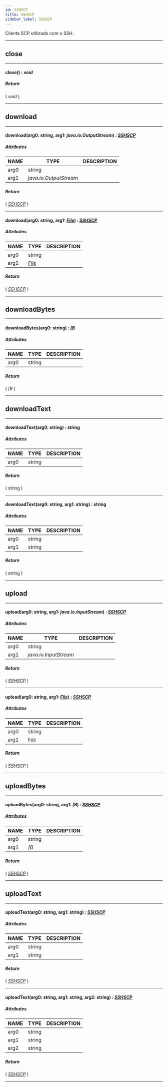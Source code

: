 ```yaml
---
id: SSHSCP
title: SSHSCP
sidebar_label: SSHSCP
---
```


Cliente SCP utilizado com o SSH.

---

## close

---

#### close() : _void_
##### Return

( _void_ )


---

## download

---

#### download(arg0: string, arg1: _java.io.OutputStream_) : _[SSHSCP](../../objects/SSHSCP)_
##### Attributes

| NAME | TYPE | DESCRIPTION |
|---|---|---|
| arg0 | string |   |
| arg1 | _java.io.OutputStream_ |   |

##### Return

( _[SSHSCP](../../objects/SSHSCP)_ )


---

#### download(arg0: string, arg1: _[File](../../objects/File)_) : _[SSHSCP](../../objects/SSHSCP)_
##### Attributes

| NAME | TYPE | DESCRIPTION |
|---|---|---|
| arg0 | string |   |
| arg1 | _[File](../../objects/File)_ |   |

##### Return

( _[SSHSCP](../../objects/SSHSCP)_ )


---

## downloadBytes

---

#### downloadBytes(arg0: string) : _[B_
##### Attributes

| NAME | TYPE | DESCRIPTION |
|---|---|---|
| arg0 | string |   |

##### Return

( _[B_ )


---

## downloadText

---

#### downloadText(arg0: string) : string
##### Attributes

| NAME | TYPE | DESCRIPTION |
|---|---|---|
| arg0 | string |   |

##### Return

( string )


---

#### downloadText(arg0: string, arg1: string) : string
##### Attributes

| NAME | TYPE | DESCRIPTION |
|---|---|---|
| arg0 | string |   |
| arg1 | string |   |

##### Return

( string )


---

## upload

---

#### upload(arg0: string, arg1: _java.io.InputStream_) : _[SSHSCP](../../objects/SSHSCP)_
##### Attributes

| NAME | TYPE | DESCRIPTION |
|---|---|---|
| arg0 | string |   |
| arg1 | _java.io.InputStream_ |   |

##### Return

( _[SSHSCP](../../objects/SSHSCP)_ )


---

#### upload(arg0: string, arg1: _[File](../../objects/File)_) : _[SSHSCP](../../objects/SSHSCP)_
##### Attributes

| NAME | TYPE | DESCRIPTION |
|---|---|---|
| arg0 | string |   |
| arg1 | _[File](../../objects/File)_ |   |

##### Return

( _[SSHSCP](../../objects/SSHSCP)_ )


---

## uploadBytes

---

#### uploadBytes(arg0: string, arg1: _[B_) : _[SSHSCP](../../objects/SSHSCP)_
##### Attributes

| NAME | TYPE | DESCRIPTION |
|---|---|---|
| arg0 | string |   |
| arg1 | _[B_ |   |

##### Return

( _[SSHSCP](../../objects/SSHSCP)_ )


---

## uploadText

---

#### uploadText(arg0: string, arg1: string) : _[SSHSCP](../../objects/SSHSCP)_
##### Attributes

| NAME | TYPE | DESCRIPTION |
|---|---|---|
| arg0 | string |   |
| arg1 | string |   |

##### Return

( _[SSHSCP](../../objects/SSHSCP)_ )


---

#### uploadText(arg0: string, arg1: string, arg2: string) : _[SSHSCP](../../objects/SSHSCP)_
##### Attributes

| NAME | TYPE | DESCRIPTION |
|---|---|---|
| arg0 | string |   |
| arg1 | string |   |
| arg2 | string |   |

##### Return

( _[SSHSCP](../../objects/SSHSCP)_ )


---


